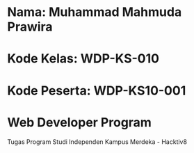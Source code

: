 

# Nama: Muhammad Mahmuda Prawira

# Kode Kelas: WDP-KS-010

# Kode Peserta: WDP-KS10-001

# Web Developer Program

Tugas Program Studi Independen Kampus Merdeka - Hacktiv8
